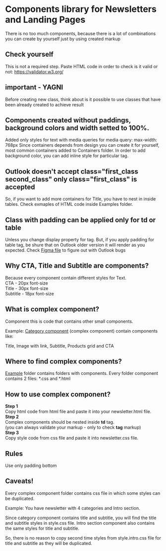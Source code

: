 # Components library for Newsletters and Landing Pages
   There is no too much components, because there is a lot of combinations you can create by yourself just by using created markup

## Check yourself
   This is not a required step.
   Paste HTML code in order to check is it valid or not: https://validator.w3.org/

## important - YAGNI
   Before creating new class, think about is it possible to use classes that have been already created to achieve result

## Components created without paddings, background colors and width setted to 100%.
   Added only styles for text with media queries for media query: max-width: 768px
   Since containers depends from design you can create it for yourself,
   most common containers added to Containers folder.
   In order to add background color, you can add inline style for particular tag.

## Outlook doesn't accept class="first_class second_class" only class="first_class" is accepted
   So, if you want to add more containers for Title, you have to nest in inside tables.
   Check exmaples of HTML code inside Examples folder.

## Class with padding can be applied only for td or table
   Unless you change display property for tag.
   But, if you apply padding for table tag, be shure that on Outlook older version it will render as you expected.
   Check [Figma file](https://www.figma.com/file/UxCIKxIAe1VRXjWivWkRFK/HTML-EMAILS-STYLES-AND-RESTRICTIONS?type=design&node-id=0-1&mode=design&t=EJtLwyfWK4maaroO-0) to figure out with Outlook bugs

## Why CTA, Title and Subtitle are components?
   Because every component contain different styles for Text.<br />
   CTA - 20px font-size <br />
   Title - 30px font-size <br />
   Subtitle - 18px font-size <br />

## What is complex component?
   Component this is code that contains other small components.
   
   Example:
   [Category component](https://github.com/demczenko/Components/tree/main/Examples/CategoryImageWithProducts) (complex component) contain components like:
   
   Title,
   Image with link,
   Subtitle,
   Products grid and
   CTA
   
## Where to find complex components?
   [Example](https://github.com/demczenko/Components/tree/main/Examples) folder contains folders with components.
   Every folder component contains 2 files: *.css and *.html

## How to use complex component?
   **Step 1** <br />
   Copy html code from html file and paste it into your newsletter.html file. <br />
   **Step 2** <br />
   Complex components should be nested inside **td** tag. <br />
   (you can always validate your markup - only to check **tag** markup)
   <br />
   **Step 3** <br />
   Copy style code from css file and paste it into newsletter.css file.

## Rules
   Use only padding bottom

## Caveats!
   Every complex component folder contains css file in which some styles can be duplicated.
   
   Example:
   You have newsletter with 4 categories and Intro section.
   
   Since category component contains title and subtitle, you will find the title and subtitle styles in style.css file.
   Intro section component also contains the same styles for title and subtitle.
   
   So, there is no reason to copy second time styles from style.intro.css file for title and subtitle as they will be duplicated.
